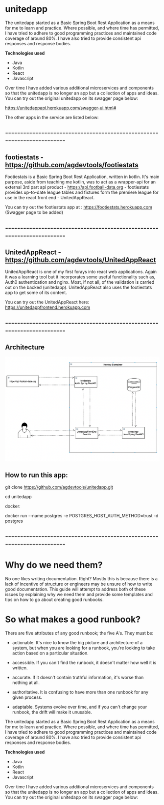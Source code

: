 # unitedapp

The unitedapp started as a Basic Spring Boot Rest Application as a means for me to learn and practice. Where possible, and where time has permitted, I have tried to adhere to good programming practices and maintained code coverage of around 80%. I have also tried to provide consistent api responses and response bodies.

**Technologies used**

- Java
- Kotlin
- React
- Javascript

Over time I have added various additional microservices and components so that the unitedapp is no longer an app but a collection of apps and ideas. You can try out the original unitedapp on its swagger page below:

https://unitedappapi.herokuapp.com/swagger-ui.html#

The other apps in the service are listed below:

## -----------------------------------------------------------------------

## footiestats - https://github.com/agdevtools/footiestats
Footiestats is a Basic Spring Boot Rest Application, written in kotlin. It's main purpose, aside from teaching me kotlin, was to act as a wrapper-api for an external 3rd part api product - https://api.football-data.org - footiestats provides up-to-date league tables and fixtures form the premiere league for use in the react front end - UnitedAppReact.

You can try out the footiestats app at : https://footiestats.herokuapp.com (Swagger page to be added)


## -----------------------------------------------------------------------

## UnitedAppReact - https://github.com/agdevtools/UnitedAppReact

UnitedAppReact is one of my first forays into react web applications. Again it was a learning tool but it incorporates some useful functionality such as, Auth0 authentication and nginx. Most, if not all, of the validation is carried out on the backed (unitedapp). UnitedAppReact also uses the footiestats app to get some of its content.

You can try out the UnitedAppReact here: https://unitedappfrontend.herokuapp.com

## -----------------------------------------------------------------------

## Architecture

![Screenshot](unitedappArc.png)

## How to run this app:

git clone https://github.com/agdevtools/unitedapp.git

cd unitedapp

docker: 

docker run --name postgres -e POSTGRES_HOST_AUTH_METHOD=trust  -d postgres


## -----------------------------------------------------------------------

# Why do we need them?

No one likes writing documentation. Right? Mostly this is because there is a lack of incentive of structure or engineers may be unsure of how to write good documentation. This guide will attempt to address both of these issues by explaining why we need them and provide some templates and tips on how to go about creating good runbooks.

# So what makes a good runbook?

There are five attributes of any good runbook; the five A's. They must be:

- actionable. It's nice to know the big picture and architecture of a system, but when you are looking for a runbook, you're looking to take action based on a particular situation.

- accessible. If you can't find the runbook, it doesn't matter how well it is written.

- accurate. If it doesn't contain truthful information, it's worse than nothing at all.

- authoritative. It is confusing to have more than one runbook for any given process.

- adaptable. Systems evolve over time, and if you can't change your runbook, the drift will make it unusable.






The unitedapp started as a Basic Spring Boot Rest Application as a means for me to learn and practice. Where possible, and where time has permitted, I have tried to adhere to good programming practices and maintained code coverage of around 80%. I have also tried to provide consistent api responses and response bodies.

**Technologies used**

- Java
- Kotlin
- React
- Javascript

Over time I have added various additional microservices and components so that the unitedapp is no longer an app but a collection of apps and ideas. You can try out the original unitedapp on its swagger page below:
